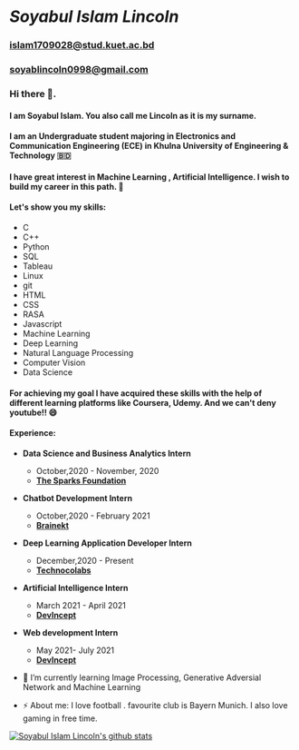 # ***Soyabul Islam Lincoln***
###  <islam1709028@stud.kuet.ac.bd> 
###  <soyablincoln0998@gmail.com>

### Hi there 👋.


#### I am  Soyabul Islam. You also call me Lincoln as it is my surname.
#### I am an Undergraduate student majoring in Electronics and Communication Engineering (ECE) in Khulna University of Engineering & Technology :bangladesh:

#### I have great interest in Machine Learning , Artificial Intelligence. I wish to build my career in this path. :robot:
#### Let's show you my skills:
- C
- C++
- Python
- SQL
- Tableau
- Linux 
- git
- HTML
- CSS
- RASA
- Javascript
- Machine Learning
- Deep Learning
- Natural Language Processing
- Computer Vision
- Data Science



#### For achieving my goal I have acquired these skills with the help of different learning platforms like Coursera, Udemy. And we can't deny youtube!! :smile:

#### Experience: 
- **Data Science and Business Analytics Intern**
    * October,2020 -  November, 2020
    * **[The Sparks Foundation](https://www.brainekt.com/)**
- **Chatbot Development Intern**
    * October,2020 - February 2021
    * **[Brainekt](https://www.brainekt.com/)**
- **Deep Learning Application Developer Intern**
    * December,2020 - Present
    * **[Technocolabs](https://technocolabs.tech/)**
- **Artificial Intelligence Intern**
    * March 2021 - April 2021
    * **[DevIncept](https://devincept.tech/)**

- **Web development Intern**
    * May 2021- July 2021
    * **[DevIncept](https://devincept.tech/)**






- 🌱 I’m currently learning Image Processing, Generative Adversial Network and Machine Learning
- ⚡ About me: I love football . favourite club is Bayern Munich. I also love gaming in free time.


[![Soyabul Islam Lincoln's github stats](https://github-readme-stats.vercel.app/api?username=SoyabulIslamLincoln&show_icons=true&theme=dracula)](https://github.com/SoyabulIslamLincoln/github-readme-stats)
